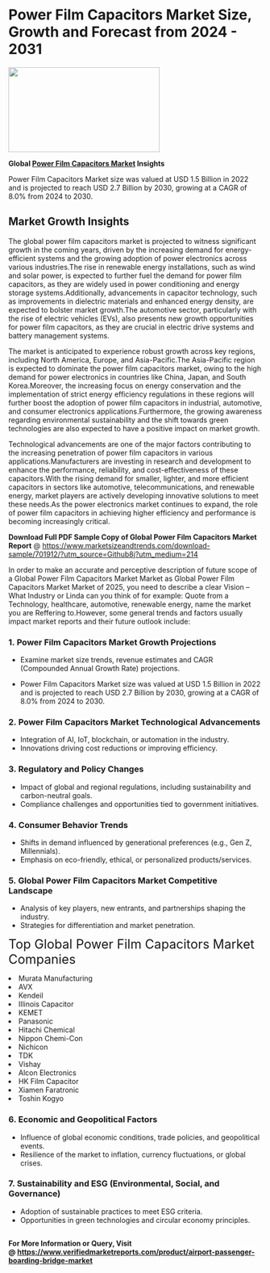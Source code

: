 <H1>Power Film Capacitors Market Size, Growth and Forecast from 2024 - 2031</H1><img class="aligncenter size-medium wp-image-584254" src="https://thirdeyenews.in/wp-content/uploads/2024/09/Global-Market-Research-300x168.jpeg" alt="" width="300" height="168" /><p><strong>Global&nbsp;<a href="https://www.marketsizeandtrends.com/download-sample/701912/?utm_source=Github8j?utm_medium=214">Power Film Capacitors Market</a> Insights</strong></p><p>Power Film Capacitors Market size was valued at USD 1.5 Billion in 2022 and is projected to reach USD 2.7 Billion by 2030, growing at a CAGR of 8.0% from 2024 to 2030.</p><p><h2>Market Growth Insights</h2> <p>The global power film capacitors market is projected to witness significant growth in the coming years, driven by the increasing demand for energy-efficient systems and the growing adoption of power electronics across various industries.The rise in renewable energy installations, such as wind and solar power, is expected to further fuel the demand for power film capacitors, as they are widely used in power conditioning and energy storage systems.Additionally, advancements in capacitor technology, such as improvements in dielectric materials and enhanced energy density, are expected to bolster market growth.The automotive sector, particularly with the rise of electric vehicles (EVs), also presents new growth opportunities for power film capacitors, as they are crucial in electric drive systems and battery management systems.</p> <p>The market is anticipated to experience robust growth across key regions, including North America, Europe, and Asia-Pacific.The Asia-Pacific region is expected to dominate the power film capacitors market, owing to the high demand for power electronics in countries like China, Japan, and South Korea.Moreover, the increasing focus on energy conservation and the implementation of strict energy efficiency regulations in these regions will further boost the adoption of power film capacitors in industrial, automotive, and consumer electronics applications.Furthermore, the growing awareness regarding environmental sustainability and the shift towards green technologies are also expected to have a positive impact on market growth.</p> <p>Technological advancements are one of the major factors contributing to the increasing penetration of power film capacitors in various applications.Manufacturers are investing in research and development to enhance the performance, reliability, and cost-effectiveness of these capacitors.With the rising demand for smaller, lighter, and more efficient capacitors in sectors like automotive, telecommunications, and renewable energy, market players are actively developing innovative solutions to meet these needs.As the power electronics market continues to expand, the role of power film capacitors in achieving higher efficiency and performance is becoming increasingly critical.</p> <p><span class=""><strong>Download Full PDF Sample Copy of Global Power Film Capacitors Market Report</strong> @ <a href="https://www.marketsizeandtrends.com/download-sample/701912/?utm_source=Github8j?utm_medium=214" target="_blank">https://www.marketsizeandtrends.com/download-sample/701912/?utm_source=Github8j?utm_medium=214</a></span></p><p>In order to make an accurate and perceptive description of future scope of a Global&nbsp;Power Film Capacitors Market Market as Global&nbsp;Power Film Capacitors Market Market of 2025, you need to describe a clear Vision &ndash; What Industry or Linda can you think of for example: Quote from a Technology, healthcare, automotive, renewable energy, name the market you are Reffering to.However, some general trends and factors usually impact market reports and their future outlook include:</p><h3>1.&nbsp;<strong>Power Film Capacitors Market Growth Projections</strong></h3><ul><li>Examine market size trends, revenue estimates and CAGR (Compounded Annual Growth Rate) projections.</li><li><p>Power Film Capacitors Market size was valued at USD 1.5 Billion in 2022 and is projected to reach USD 2.7 Billion by 2030, growing at a CAGR of 8.0% from 2024 to 2030.</p></li></ul><h3>2.&nbsp;<strong>Power Film Capacitors Market Technological Advancements</strong></h3><ul><li>Integration of AI, IoT, blockchain, or automation in the industry.</li><li>Innovations driving cost reductions or improving efficiency.</li></ul><h3>3.&nbsp;<strong>Regulatory and Policy Changes</strong></h3><ul><li>Impact of global and regional regulations, including sustainability and carbon-neutral goals.</li><li>Compliance challenges and opportunities tied to government initiatives.</li></ul><h3>4.&nbsp;<strong>Consumer Behavior Trends</strong></h3><ul><li>Shifts in demand influenced by generational preferences (e.g., Gen Z, Millennials).</li><li>Emphasis on eco-friendly, ethical, or personalized products/services.</li></ul><h3>5.&nbsp;<strong>Global Power Film Capacitors Market Competitive Landscape</strong></h3><ul><li>Analysis of key players, new entrants, and partnerships shaping the industry.</li><li>Strategies for differentiation and market penetration.</li></ul><p data-pm-slice="1 1 []"><span style="color: inherit; font-family: inherit; font-size: 25px;">Top Global Power Film Capacitors Market Companies</span></p><div class="" data-test-id=""><p><li>Murata Manufacturing</li><li> AVX</li><li> Kendeil</li><li> Illinois Capacitor</li><li> KEMET</li><li> Panasonic</li><li> Hitachi Chemical</li><li> Nippon Chemi-Con</li><li> Nichicon</li><li> TDK</li><li> Vishay</li><li> Alcon Electronics</li><li> HK Film Capacitor</li><li> Xiamen Faratronic</li><li> Toshin Kogyo</li></p></div><h3>6.&nbsp;<strong>Economic and Geopolitical Factors</strong></h3><ul><li>Influence of global economic conditions, trade policies, and geopolitical events.</li><li>Resilience of the market to inflation, currency fluctuations, or global crises.</li></ul><h3>7.&nbsp;<strong>Sustainability and ESG (Environmental, Social, and Governance)</strong></h3><ul><li>Adoption of sustainable practices to meet ESG criteria.</li><li>Opportunities in green technologies and circular economy principles.</li></ul><h2><strong style="font-size: 14px;">For More Information or Query, Visit @&nbsp;</strong><a style="background-color: #ffffff; font-size: 14px;" href="https://www.marketsizeandtrends.com/report/power-film-capacitors-market/" target="_blank">https://www.verifiedmarketreports.com/product/airport-passenger-boarding-bridge-market</a></h2>